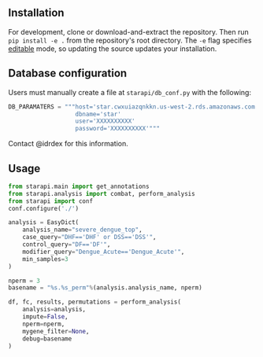 ## Installation

For development, clone or download-and-extract the repository. Then run `pip install -e .` from the repository's root directory. The `-e` flag specifies [editable](https://pythonhosted.org/setuptools/setuptools.html#development-mode) mode, so updating the source updates your installation.


## Database configuration

Users must manually create a file at `starapi/db_conf.py` with the following:

```python
DB_PARAMATERS = """host='star.cwxuiazqnkkn.us-west-2.rds.amazonaws.com'
                   dbname='star'
                   user='XXXXXXXXXX'
                   password='XXXXXXXXXX'"""
```

Contact @idrdex for this information.


## Usage

```python
from starapi.main import get_annotations
from starapi.analysis import combat, perform_analysis
from starapi import conf
conf.configure('./')

analysis = EasyDict(
    analysis_name="severe_dengue_top",
    case_query="DHF=='DHF' or DSS=='DSS'",
    control_query="DF=='DF'",
    modifier_query="Dengue_Acute=='Dengue_Acute'",
    min_samples=3
)

nperm = 3
basename = "%s.%s_perm"%(analysis.analysis_name, nperm)

df, fc, results, permutations = perform_analysis(
    analysis=analysis,
    impute=False,
    nperm=nperm,
    mygene_filter=None,
    debug=basename
)
```
